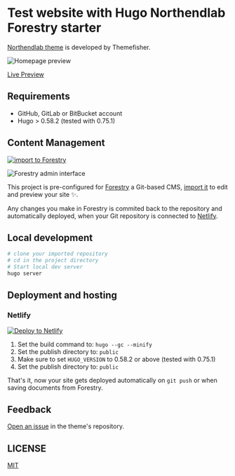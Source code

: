 # Test website with Hugo Northendlab Forestry starter

[Northendlab theme](https://github.com/themefisher/northendlab-hugo) is developed by Themefisher.

![Homepage preview](./images/preview.png)

[Live Preview](http://demo.themefisher.com/northendlab-hugo/)

## Requirements

- GitHub, GitLab or BitBucket account
- Hugo > 0.58.2 (tested with 0.75.1)

## Content Management

[![import to Forestry](https://assets.forestry.io/import-to-forestryK.svg)](https://app.forestry.io/quick-start?repo=forestryio/hugo-northendlab-forestry&engine=hugo&version=0.75.1)

![Forestry admin interface](./images/forestry-cms.jpg)

This project is pre-configured for [Forestry](https://forestry.io) a Git-based CMS, [import it](https://app.forestry.io/quick-start?repo=forestryio/hugo-northendlab-forestry&engine=hugo&version=0.75.1) to edit and preview your site ✨.

Any changes you make in Forestry is commited back to the repository and automatically deployed, when your Git repository is connected to [Netlify](#netlify).

## Local development

```bash
# clone your imported repository
# cd in the project directory
# Start local dev server
hugo server
```

## Deployment and hosting

### Netlify

[![Deploy to Netlify](https://www.netlify.com/img/deploy/button.svg)](https://app.netlify.com/start/deploy?repository=https://github.com/forestryio/hugo-northendlab-forestry)

1. Set the build command to: `hugo --gc --minify`
2. Set the publish directory to: `public`
3. Make sure to set `HUGO_VERSION` to 0.58.2 or above (tested with 0.75.1)
3. Set the publish directory to: `public`

That's it, now your site gets deployed automatically on `git push` or when saving documents from Forestry.

## Feedback

[Open an issue](https://github.com/themefisher/northendlab-hugo/issues) in the theme's repository.

## LICENSE

[MIT](LICENSE)
